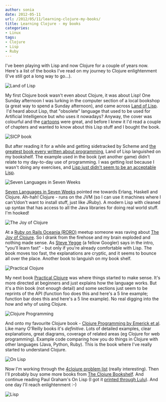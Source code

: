 ```yaml
---
author: sonia
date: 2012-05-11
url: /2012/05/11/learning-clojure-my-books/
title: Learning Clojure - my books
categories:
- Linux
tags:
- Clojure
- Lisp
- Ruby
---
```


I've been playing with Lisp and now Clojure for a couple of years now. Here's a list of the books I've read on my journey to Clojure enlightenment (I've still got a long way to go...).

<!--more-->

![Land of Lisp](http://nostarch.com/sites/default/files/imagecache/product_full/lisp.png)





My first Clojure book wasn't even about Clojure, it was about Lisp! One Sunday afternoon I was lurking in the computer section of a local bookshop (a great way to spend a Sunday afternoon), and came across [Land of Lisp](http://nostarch.com/lisp.htm).  I'd heard about Lisp, that "obsolete" language that used to be used for Artificial Intelligence but who uses it nowadays? Anyway, the cover was colourful and the [cartoons](http://blog2.snowfrog.net/2011/03/27/lisp-and-python/) were great, and before I knew it I'd read a couple of chapters and wanted to know about this Lisp stuff and I bought the book.





![SICP book](http://mitpress.mit.edu/sicp/full-text/book/cover.jpg)





But after reading it for a while and getting sidetracked by Scheme and [the greatest book every written about programming](http://mitpress.mit.edu/sicp/full-text/book/book.html), Land of Lisp languished on my bookshelf. The example used in the book (yet another game) didn't relate to my day-to-day use of programming. I was getting lost because I wasn't doing any exercises, and [Lisp just didn't seem to be an acceptable Lisp](http://steve-yegge.blogspot.com.au/2006/04/lisp-is-not-acceptable-lisp.html).





![Seven Languages in Seven Weeks](http://imagery.pragprog.com/products/195/btlang_xlargecover.jpg?1298589937)





[Seven Languages in Seven Weeks](http://pragprog.com/book/btlang/seven-languages-in-seven-weeks) pointed me towards Erlang, Haskell and Clojure. Ah-hah! Clojure - runs on the JVM (so I can use it machines where I can't/don't want to install stuff, just like JRuby). A modern Lisp with cleaned up syntax that has access to all the Java libraries for doing real world stuff. I'm hooked!





![The Joy of Clojure](http://joyofclojure.com/wp-content/uploads/2011/07/joy-of-clojure-cover-239x300.jpg)





At a [Ruby on Rails Oceania (RORO)](http://ruby.org.au/) meetup someone was raving about [The Joy of Clojure](http://www.amazon.com/The-Joy-Clojure-Thinking-Way/dp/1935182641). So I drank from the firehose and my brain exploded and nothing made sense. As [Steve Yegge](http://en.wikipedia.org/wiki/Steve_Yegge) (a fellow Googler) says in the intro, "you'll learn fast" - but only if you're already comfortable with Lisp. The book moves too fast, the explanations are cryptic, and it seems to bounce all over the place. Another book to languish on my book shelf.





![Practical Clojure](http://www.apress.com/media/catalog/product/cache/9/image/9df78eab33525d08d6e5fb8d27136e95/A/9/A9781430272311-3d_11.png)





My next book [Practical Clojure](http://www.amazon.com/Practical-Clojure-Experts-Voice-Source/dp/1430272317/ref=pd_sim_b_4) was where things started to make sense. It's more directed at beginners and just explains how the language works. But it's a thin book (not enough detail) and some sections just seem to be reprints of the API (function foo does this and here's a 5 line example; function bar does this and here's a 5 line example). No real digging into the how and why of using Clojure.





![Clojure Programming](http://photo.goodreads.com/books/1328761653l/10883803.jpg)





And onto my favourite Clojure book - [Clojure Programming by Emerick et al](http://www.clojurebook.com/). Like many O'Reilly books it's _definitive_. Lots of detailed examples, clear explanations, great diagrams, coverage of related areas (eg Clojure for web programming). Example code comparing how you do things in Clojure with other languages (Java, Python, Ruby). This is the book where I've really started to understand Clojure.





![On Lisp](http://ep.yimg.com/ca/I/paulgraham_2202_3475946)





Now I'm working through the [4clojure problem list](http://www.4clojure.com/) (really interesting). Then I'll probably buy some more books from [The Clojure Bookshelf](http://www.amazon.com/Clojure-Bookshelf/lm/R3LG3ZBZS4GCTH). And continue reading Paul Graham's On Lisp (I got it [printed through Lulu](http://www.lurklurk.org/onlisp/onlisp.html)). And one day I'll reach enlightenment :-)







![Lisp](http://imgs.xkcd.com/comics/lisp.jpg)

